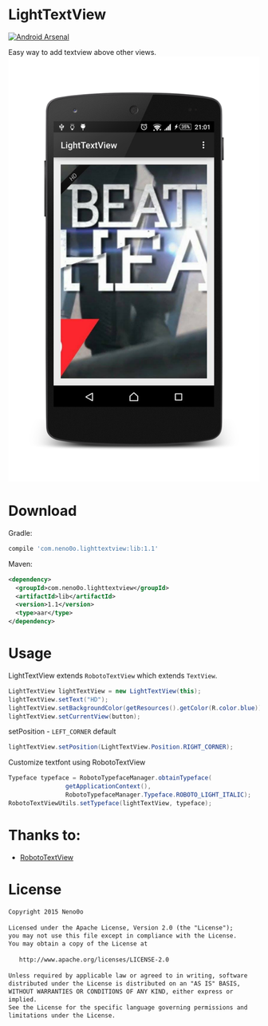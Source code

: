 # LightTextView

[![Android Arsenal](https://img.shields.io/badge/Android%20Arsenal-LightTextView-green.svg?style=flat)](https://android-arsenal.com/details/1/1925)

Easy way to add textview above other views.
![](./art/art.png)

# Download

Gradle:

```groovy
compile 'com.neno0o.lighttextview:lib:1.1'
```

Maven:

```xml
<dependency>
  <groupId>com.neno0o.lighttextview</groupId>
  <artifactId>lib</artifactId>
  <version>1.1</version>
  <type>aar</type>
</dependency>
```

# Usage

LightTextView extends `RobotoTextView` which extends `TextView`.

``` java
LightTextView lightTextView = new LightTextView(this);
lightTextView.setText("HD");
lightTextView.setBackgroundColor(getResources().getColor(R.color.blue));
lightTextView.setCurrentView(button);
```
setPosition - `LEFT_CORNER` default

``` java
lightTextView.setPosition(LightTextView.Position.RIGHT_CORNER);
```
Customize textfont using RobotoTextView

``` java
Typeface typeface = RobotoTypefaceManager.obtainTypeface(
                getApplicationContext(),
                RobotoTypefaceManager.Typeface.ROBOTO_LIGHT_ITALIC);
RobotoTextViewUtils.setTypeface(lightTextView, typeface);
```

# Thanks to:

+ [RobotoTextView](https://github.com/johnkil/Android-RobotoTextView) 

# License

    Copyright 2015 Neno0o

    Licensed under the Apache License, Version 2.0 (the "License");
    you may not use this file except in compliance with the License.
    You may obtain a copy of the License at
    
       http://www.apache.org/licenses/LICENSE-2.0
    
    Unless required by applicable law or agreed to in writing, software
    distributed under the License is distributed on an "AS IS" BASIS,
    WITHOUT WARRANTIES OR CONDITIONS OF ANY KIND, either express or implied.
    See the License for the specific language governing permissions and
    limitations under the License.
